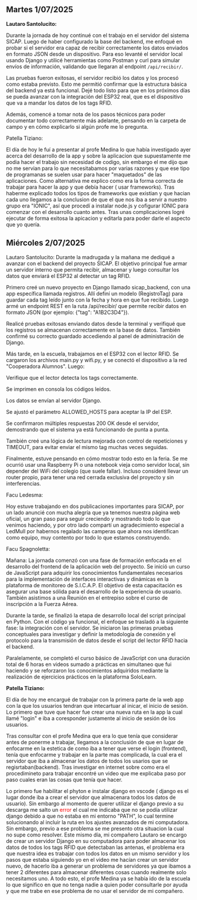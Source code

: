 <h2>Martes 1/07/2025</h2> 

**Lautaro Santolucito:**

Durante la jornada de hoy continué con el trabajo en el servidor del sistema SICAP. Luego de haber configurado la base del backend, me enfoqué en probar si el servidor era capaz de recibir correctamente los datos enviados en formato JSON desde un dispositivo. Para eso levanté el servidor local usando Django y utilicé herramientas como Postman y curl para simular envíos de información, validando que llegaran al endpoint `/api/recibir/`.

Las pruebas fueron exitosas, el servidor recibió los datos y los procesó como estaba previsto. Esto me permitió confirmar que la estructura básica del backend ya está funcional. Dejé todo listo para que en los próximos días se pueda avanzar con la integración del ESP32 real, que es el dispositivo que va a mandar los datos de los tags RFID.

Además, comencé a tomar nota de los pasos técnicos para poder documentar todo correctamente más adelante, pensando en la carpeta de campo y en cómo explicarlo si algún profe me lo pregunta.

Patella Tiziano: 

El día de hoy le fuí a presentar al profe Medina lo que había investigado ayer acerca del desarrollo de la app y sobre la aplicacion que supuestamente me podia hacer el trabajo sin necesidad de codigo, sin embargo el me dijo que no me servian para lo que necesitabamos por varias razones y que ese tipo de programanas se suelen usar para hacer "maquetados" de las aplicaciones. Como alternativa me explico como era la forma correcta de trabajar para hacer la app y que debía hacer ( usar frameworks). Tras haberme explicado todos los tipos de frameworks que existian y que hacian cada uno llegamos a la conclusion de que el que nos iba a servir a nuestro grupo era "IONIC", así que procedí a instalar node.js y cofigurar IONIC para comenzar con el desarrollo cuanto antes. Tras unas complicaciones logré ejecutar de forma exitosa la apicacion y editarla para poder darle el aspecto que yo quería.

<h2>Miércoles 2/07/2025</h2>

Lautaro Santolucito:
Durante la madrugada y la mañana me dediqué a avanzar con el backend del proyecto SICAP. El objetivo principal fue armar un servidor interno que permita recibir, almacenar y luego consultar los datos que enviará el ESP32 al detectar un tag RFID.

Primero creé un nuevo proyecto en Django llamado sicap_backend, con una app específica llamada registros. Allí definí un modelo (RegistroTag) para guardar cada tag leído junto con la fecha y hora en que fue recibido. Luego armé un endpoint REST en la ruta /api/recibir/ que permite recibir datos en formato JSON (por ejemplo: {"tag": "A1B2C3D4"}).

Realicé pruebas exitosas enviando datos desde la terminal y verifiqué que los registros se almacenan correctamente en la base de datos. También confirmé su correcto guardado accediendo al panel de administración de Django.

Más tarde, en la escuela, trabajamos en el ESP32 con el lector RFID. Se cargaron los archivos main.py y wifi.py, y se conectó el dispositivo a la red "Cooperadora Alumnos". Luego:

Verifique que el lector detecta los tags correctamente.

Se imprimen en consola los códigos leídos.

Los datos se envían al servidor Django.

Se ajustó el parámetro ALLOWED_HOSTS para aceptar la IP del ESP.

Se confirmaron múltiples respuestas 200 OK desde el servidor, demostrando que el sistema ya está funcionando de punta a punta.

También creé una lógica de lectura mejorada con control de repeticiones y TIMEOUT, para evitar enviar el mismo tag muchas veces seguidas.

Finalmente, estuve pensando en cómo mostrar todo esto en la feria. Se me ocurrió usar una Raspberry Pi o una notebook vieja como servidor local, sin depender del WiFi del colegio (que suele fallar). Incluso consideré llevar un router propio, para tener una red cerrada exclusiva del proyecto y sin interferencias.

Facu Ledesma:

Hoy estuve trabajando en dos publicaciones importantes para SICAP, por un lado anuncié con mucha alegría que ya tenemos nuestra página web oficial, un gran paso para seguir creciendo y mostrando todo lo que venimos haciendo, y por otro lado compartí un agradecimiento especial a LedMull por habernos regalado las camperas que ahora nos identifican como equipo, muy contento por todo lo que estamos construyendo.

Facu Spagnoletta:

Mañana:
La jornada comenzó con una fase de formación enfocada en el desarrollo del frontend de la aplicación web del proyecto. Se inició un curso de JavaScript para adquirir los conocimientos fundamentales necesarios para la implementación de interfaces interactivas y dinámicas en la plataforma de monitoreo de S.I.C.A.P. El objetivo de esta capacitación es asegurar una base sólida para el desarrollo de la experiencia de usuario. También asistimos a una Reunión en el entrepiso sobre el curso de inscripción a la Fuerza Aérea.

Durante la tarde, se finalizó la etapa de desarrollo local del script principal en Python. Con el código ya funcional, el enfoque se trasladó a la siguiente fase: la integración con el servidor. Se iniciaron las primeras pruebas conceptuales para investigar y definir la metodología de conexión y el protocolo para la transmisión de datos desde el script del lector RFID hacia el backend.

Paralelamente, se completó el curso básico de JavaScript con una duración total de 6 horas en videos sumado a prácticas en simultaneo que fui haciendo y se reforzaron los conocimientos adquiridos mediante la realización de ejercicios prácticos en la plataforma SoloLearn.


**Patella Tiziano:**

El día de hoy me encargué de trabajar con la primera parte de la web app con la que los usuarios tendran que intecartuar al inicar, el inicio de sesión. Lo primero que tuve que hacer fue crear una nueva ruta en la app la cual llamé "login" e iba a coresponder justamente al inicio de sesión de los usuarios. 

Tras consultar con el profe Medina que era lo que tenía que considerar antes de ponerme a trabajar, llegamos a la conclusión de que en lugar de enfocarme en la estetica de como iba a tener que verse el login (frontend), tenía que enfocarme y trabajar en la parte mas complicada, la cual era el servidor que iba a almacenar los datos de todos los usarios que se regisrtaban(backend). Tras investigar en internet sobre como era el procedimineto para trabajar encontré un video que me explicaba paso por paso cuales eran las cosas que tenía que hacer.

 Lo primero fue habilitar el phyton e instalar django en vscode ( django es el lugar donde iba a crear el servidor que almacenara todos los datos de usuario). Sin embargo al momento de querer utilizar el django previo a su descarga me salto un <span style="color: red;">error</span> el cual me indicaba que no se podía utilizar django debido a que no estaba en mi entorno "PATH", lo cual termine solucionando al incluir la ruta en los ajustes avanzados de mi computadora. Sin embargo, previo a ese problema se me presento otra situacion la cual no supe como resolver. Este mismo día, mi compañero Lautaro se encargo de crear un servidor Django en su computadora para poder almacenar los datos de todos los tags RFID que detectaban las antenas, el problema era que nuestra idea es trabajar con todos los datos en un mismo servidor y los pasos que estaba siguiendo yo en el video me hacían crear un servidor nuevo, de hacerlo iba a generar un problema de servidores ya que ibamos a tener 2 diferentes para almacenar diferentes cosas cuando realmente solo necesitamos uno. A todo esto, el profe Medina ya se había ido de la escuela lo que significo en que no tenga nadie a quien poder consultarle por ayuda y que me trabe en ese problema de no usar el servidor de mi compañero. 



